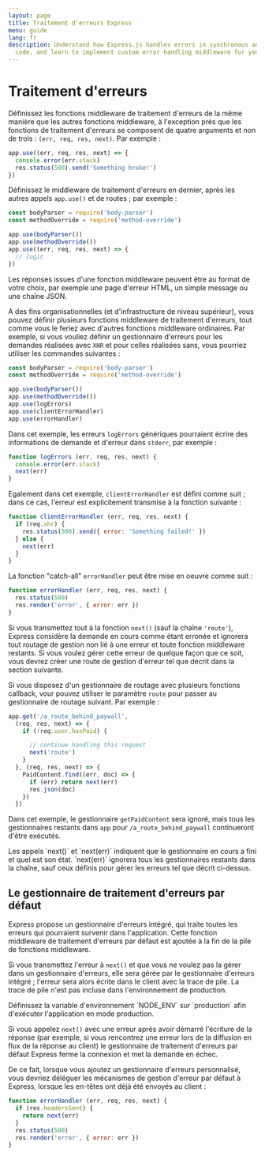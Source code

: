 ```yaml
---
layout: page
title: Traitement d'erreurs Express
menu: guide
lang: fr
description: Understand how Express.js handles errors in synchronous and asynchronous
  code, and learn to implement custom error handling middleware for your applications.
---
```


# Traitement d'erreurs

Définissez les fonctions middleware de traitement d'erreurs de la même manière que les autres fonctions middleware,
à l'exception près que les fonctions de traitement d'erreurs se composent de quatre arguments et non de trois :
`(err, req, res, next)`. Par exemple :

```js
app.use((err, req, res, next) => {
  console.error(err.stack)
  res.status(500).send('Something broke!')
})
```

Définissez le middleware de traitement d'erreurs en dernier, après les autres appels `app.use()` et de routes ; par exemple :

```js
const bodyParser = require('body-parser')
const methodOverride = require('method-override')

app.use(bodyParser())
app.use(methodOverride())
app.use((err, req, res, next) => {
  // logic
})
```

Les réponses issues d'une fonction middleware peuvent être au format de votre choix, par exemple une page d'erreur HTML, un simple message ou une chaîne JSON.

A des fins organisationnelles (et d'infrastructure de niveau supérieur), vous pouvez définir plusieurs fonctions middleware de traitement d'erreurs, tout comme vous le feriez avec d'autres fonctions middleware ordinaires.
Par exemple, si vous vouliez définir un gestionnaire d'erreurs pour les demandes réalisées avec `XHR` et pour celles réalisées sans, vous pourriez utiliser les commandes suivantes :

```js
const bodyParser = require('body-parser')
const methodOverride = require('method-override')

app.use(bodyParser())
app.use(methodOverride())
app.use(logErrors)
app.use(clientErrorHandler)
app.use(errorHandler)
```

Dans cet exemple, les erreurs `logErrors` génériques pourraient écrire des informations de demande et d'erreur dans `stderr`, par exemple :

```js
function logErrors (err, req, res, next) {
  console.error(err.stack)
  next(err)
}
```

Egalement dans cet exemple, `clientErrorHandler` est défini comme suit ; dans ce cas, l'erreur est explicitement transmise à la fonction suivante :

```js
function clientErrorHandler (err, req, res, next) {
  if (req.xhr) {
    res.status(500).send({ error: 'Something failed!' })
  } else {
    next(err)
  }
}
```
La fonction "catch-all" `errorHandler` peut être mise en oeuvre comme suit :

```js
function errorHandler (err, req, res, next) {
  res.status(500)
  res.render('error', { error: err })
}
```

Si vous transmettez tout à la fonction `next()` (sauf la chaîne `'route'`), Express considère la demande en cours
comme étant erronée et ignorera tout routage de gestion non lié à une erreur et toute fonction middleware restants. Si vous voulez gérer cette erreur de quelque façon que ce soit, vous devrez créer
une route de gestion d'erreur tel que décrit dans la section suivante.

Si vous disposez d'un gestionnaire de routage avec plusieurs fonctions callback, vour pouvez utiliser le paramètre `route` pour passer au gestionnaire de routage suivant.  Par exemple :

```js
app.get('/a_route_behind_paywall',
  (req, res, next) => {
    if (!req.user.hasPaid) {

      // continue handling this request
      next('route')
    }
  }, (req, res, next) => {
    PaidContent.find((err, doc) => {
      if (err) return next(err)
      res.json(doc)
    })
  })
```
Dans cet exemple, le gestionnaire `getPaidContent` sera ignoré, mais tous les gestionnaires restants dans `app` pour `/a_route_behind_paywall` continueront d'être exécutés.

<div class="doc-box doc-info" markdown="1">
Les appels `next()` et `next(err)` indiquent que le gestionnaire en cours a fini et quel est son état.
`next(err)` ignorera tous les gestionnaires restants dans la chaîne, sauf ceux définis pour gérer les erreurs tel que décrit ci-dessus.
</div>

## Le gestionnaire de traitement d'erreurs par défaut

Express propose un gestionnaire d'erreurs intégré, qui traite toutes les erreurs qui pourraient survenir dans l'application. Cette fonction middleware de traitement d'erreurs par défaut est ajoutée à la fin de la pile de fonctions middleware.

Si vous transmettez l'erreur à `next()` et que vous ne voulez pas la gérer dans
un gestionnaire d'erreurs, elle sera gérée par le gestionnaire d'erreurs intégré ; l'erreur sera alors écrite dans le client avec la
trace de pile. La trace de pile n'est pas incluse dans l'environnement de production.

<div class="doc-box doc-info" markdown="1">
Définissez la variable d'environnement `NODE_ENV` sur `production` afin d'exécuter l'application en mode production.
</div>

Si vous appelez `next()` avec une erreur après avoir démarré l'écriture de la
réponse (par exemple, si vous rencontrez une erreur lors de la diffusion en flux de la
réponse au client) le gestionnaire de traitement d'erreurs par défaut Express ferme la
connexion et met la demande en échec.

De ce fait, lorsque vous ajoutez un gestionnaire d'erreurs personnalisé, vous devriez déléguer
les mécanismes de gestion d'erreur par défaut à Express, lorsque les en-têtes
ont déjà été envoyés au client :

```js
function errorHandler (err, req, res, next) {
  if (res.headersSent) {
    return next(err)
  }
  res.status(500)
  res.render('error', { error: err })
}
```
